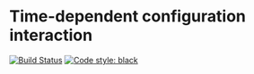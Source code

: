 # Time-dependent configuration interaction

[![Build Status](https://travis-ci.com/Schoyen/configuration-interaction.svg?token=MvgH7xLNL8iVfczJpp8Q&branch=master)](https://travis-ci.com/Schoyen/configuration-interaction)
[![Code style: black](https://img.shields.io/badge/code%20style-black-000000.svg)](https://github.com/ambv/black)
